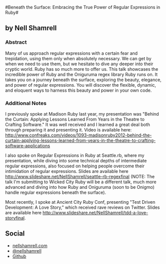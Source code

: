 #Beneath the Surface: Embracing the True Power of Regular Expressions in Ruby#
## by Nell Shamrell ##

### Abstract ###

Many of us approach regular expressions with a certain fear and trepidation, using them only when absolutely necessary.  We can get by when we need to use them, but we hesitate to dive any deeper into their cryptic world.  Ruby has so much more to offer us.  This talk showcases the incredible power of Ruby and the Oniguruma regex library Ruby runs on. It takes you on a journey beneath the surface, exploring the beauty, elegance, and power of regular expressions. You will discover the flexible, dynamic, and eloquent ways to harness this beauty and power in your own code.

### Additional Notes ###

I previously spoke at Madison Ruby last year, my presentation was "Behind the Curtain: Applying Lessons Learned From Years in the Theatre to Crafting Software."  It was well received and I learned a great deal both through preparing it and presenting it.  Video is available here:
http://www.confreaks.com/videos/1093-madisonruby2012-behind-the-curtain-applying-lessons-learned-from-years-in-the-theatre-to-crafting-software-applications

I also spoke on Regular Expressions in Ruby at Seattle.rb, where my presentation, while diving into some technical depths of intermediate regular expressions, also focused on helping people overcome their intimidation of regular expressions.  Slides are available here http://www.slideshare.net/NellShamrell/seattle-rb-regexfinal (NOTE: The talk I'm submitting to Wicked City Ruby will be a different talk, much more advanced and diving into how Ruby and Oniguruma (soon to be Onigmo) handle regular expressions beneath the surface).

Most recently, I spoke at Ancient City Ruby Conf, presenting "Test Driven Development: A Love Story," which received rave reviews on Twitter.  Slides are available here http://www.slideshare.net/NellShamrell/tdd-a-love-storyfinal.

## Social ##

* [nellshamrell.com](http://www.nellshamrell.com)
* [@nellshamrell](http://www.twitter.com/nellshamrell)
* [Github](http://github.com/nellshamrell)
